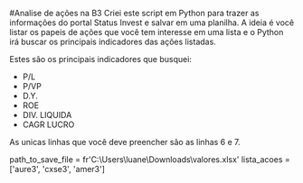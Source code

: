 #Analise de ações na B3
Criei este script em Python para trazer as informações do portal Status Invest e salvar em uma planilha.
A ideia é você listar os papeis de ações que você tem interesse em uma lista e o Python irá buscar os principais indicadores das ações listadas.

Estes são os principais indicadores que busquei:
- P/L
- P/VP
- D.Y.
- ROE
- DIV. LIQUIDA
- CAGR LUCRO

As unicas linhas que você deve preencher são as linhas 6 e 7.

path_to_save_file = fr'C:\Users\luane\Downloads\valores.xlsx'
lista_acoes       = ['aure3', 'cxse3', 'amer3']
